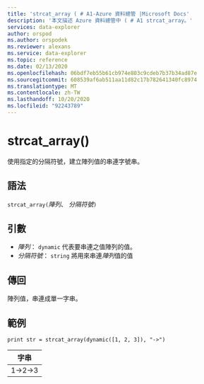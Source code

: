 ```yaml
---
title: 'strcat_array ( # A1-Azure 資料總管 |Microsoft Docs'
description: '本文描述 Azure 資料總管中 ( # A1 strcat_array。'
services: data-explorer
author: orspod
ms.author: orspodek
ms.reviewer: alexans
ms.service: data-explorer
ms.topic: reference
ms.date: 02/13/2020
ms.openlocfilehash: 06bdf7eb55b61cb974e803c9cdeb7b37b34ad87e
ms.sourcegitcommit: 608539af6ab511aa11d82c17b782641340fc8974
ms.translationtype: MT
ms.contentlocale: zh-TW
ms.lasthandoff: 10/20/2020
ms.locfileid: "92243789"
---
```

# <a name="strcat_array"></a>strcat_array()

使用指定的分隔符號，建立陣列值的串連字號串。
    
## <a name="syntax"></a>語法

`strcat_array(`*陣列*、 *分隔符號*`)`

## <a name="arguments"></a>引數

* *陣列*： `dynamic` 代表要串連之值陣列的值。
* *分隔符號*： `string` 將用來串連*陣列*值的值

## <a name="returns"></a>傳回

陣列值，串連成單一字串。

## <a name="examples"></a>範例
  
```kusto
print str = strcat_array(dynamic([1, 2, 3]), "->")
```

|字串|
|---|
|1->2->3|
